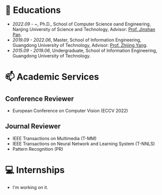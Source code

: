 
# 📖 Educations
- *2022.09 - ~*, Ph.D., School of Computer Science oand Engineering, Nanjing University of Science and Technology, Advisor: [Prof. Jinshan Pan](https://jspan.github.io/).
- *2019.09 - 2022.06*, Master, School of Information Engineering, Guangdong University of Technology, Advisor: [Prof. Zhijing Yang](https://yzw.gdut.edu.cn/info/1118/2031.htm).
- *2015.09 - 2019.06*, Undergraduate, School of Information Engineering, Guangdong University of Technology.

# 📫 Academic Services
## Conference Reviewer
- European Conference on Computer Vision (ECCV 2022)

## Journal Reviewer
- IEEE Transactions on Multimedia (T-MM)
- IEEE Transactions on Neural Network and Learning System (T-NNLS)
- Pattern Recognition (PR)

# 💻 Internships
- I'm working on it.
